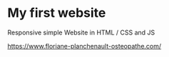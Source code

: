 # My first website

Responsive simple Website in HTML / CSS and JS

https://www.floriane-planchenault-osteopathe.com/
